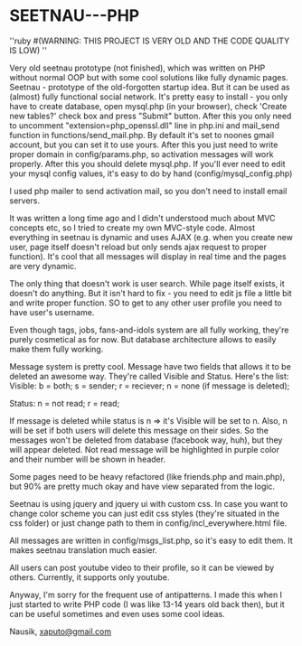 SEETNAU---PHP
=============

''ruby
#(WARNING: THIS PROJECT IS VERY OLD AND THE CODE QUALITY IS LOW)
''

Very old seetnau prototype (not finished), which was written on PHP without normal OOP but with some cool solutions like fully dynamic pages. Seetnau - prototype of the old-forgotten startup idea. But it can be used as (almost) fully functional social network.
It's pretty easy to install - you only have to create database, open mysql.php (in your browser), check 'Create new tables?' check box and press "Submit" button. After this you only need to uncomment "extension=php_openssl.dll" line in php.ini and mail_send function in functions/send_mail.php. By default it's set to noones gmail account, but you can set it to use yours. After this you just need to write proper domain in config/params.php, so activation messages will work properly. After this you should delete mysql.php. If you'll ever need to edit your mysql config values, it's easy to do by hand (config/mysql_config.php)

I used php mailer to send activation mail, so you don't need to install email servers.

It was written a long time ago and I didn't understood much about MVC concepts etc, so I tried to create my own MVC-style code. Almost everything in seetnau is dynamic and uses AJAX (e.g. when you create new user, page itself doesn't reload but only sends ajax request to proper function). It's cool that all messages will display in real time and the pages are very dynamic.

The only thing that doesn't work is user search. While page itself exists, it doesn't do anything. But it isn't hard to fix - you need to edit js file a little bit and write proper function. SO to get to any other user profile you need to have user's username. 

Even though tags, jobs, fans-and-idols system are all fully working, they're purely cosmetical as for now. But database architecture allows to easily make them fully working.

Message system is pretty cool. Message have two fields that allows it to be deleted an awesome way. They're called Visible and Status. Here's the list:
Visible:
b = both;
s = sender;
r = reciever;
n = none (if message is deleted);

Status:
n = not read;
r = read;

If message is deleted while status is n => it's Visible will be set to n. Also, n will be set if both users will delete this message on their sides. So the messages won't be deleted from database (facebook way, huh), but they will appear deleted. Not read message will be highlighted in purple color and their number will be shown in header.

Some pages need to be heavy refactored (like friends.php and main.php), but 90% are pretty much okay and have view separated from the logic.

Seetnau is using jquery and jquery ui with custom css. In case you want to change color scheme you can just edit css styles (they're situated in the css folder) or just change path to them in config/incl_everywhere.html file.

All messages are written in config/msgs_list.php, so it's easy to edit them. It makes seetnau translation much easier.

All users can post youtube video to their profile, so it can be viewed by others. Currently, it supports only youtube.

Anyway, I'm sorry for the frequent use of antipatterns. I made this when I just started to write PHP code (I was like 13-14 years old back then), but it can be useful sometimes and even uses some cool ideas.

Nausik, xaputo@gmail.com
